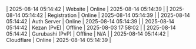 | 2025-08-14 05:14:42 | Website | Online | 2025-08-14 05:14:39 |
| 2025-08-14 05:14:42 | Registration | Online | 2025-08-14 05:14:39 |
| 2025-08-14 05:14:42 | Auth Server | Online | 2025-08-14 05:14:39 |
| 2025-08-14 05:14:42 | Kezan (PvE) | Offline | 2025-08-03 17:58:02 |
| 2025-08-14 05:14:42 | Gurubashi (PvP) | Offline | N/A |
| 2025-08-14 05:14:42 | Cloudflare | Online | 2025-08-14 05:14:39 |
